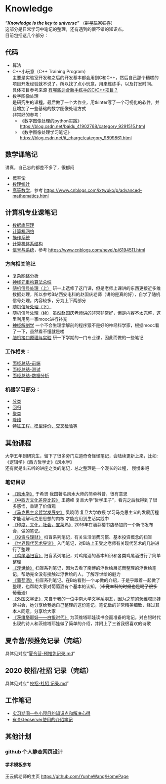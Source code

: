 # Knowledge
***"Knowledge is the key to universe"*** （~~群星玩家狂喜~~）  
这部分是日常学习中笔记的整理，还有遇到的很不错的知识点。  
目前包括这几个部分：  
  
## 代码
* 算法  
* C++小玩意（C++ Training Program）    
主要是实验室开发和之后的开发基本都会用到C和C++，然后自己那个糟糕的项目开发经验就不说了。所以找了点小玩意，用来练练手，以及打发时间。  
具体项目参考来源 [有哪些适合新手练手的C/C++项目？](https://zhuanlan.zhihu.com/p/23047091?utm_source=wechat_session&utm_medium=social&utm_oi=763170544924246016&utm_campaign=shareopn "悬停显示")
* 数字图像处理  
是研究生的课程，最后做了一个大作业，用tkinter写了一个可视化的软件，并且增加了一些基础的数字图像处理方式  
非常好的参考：  
  - 《数字图像处理的python实践》 https://blog.csdn.net/baidu_41902768/category_9291515.html
  - 《数字图像处理学习笔记》 https://blog.csdn.net/it_charge/category_9899861.html

## 数学课笔记
讲真，自己忘的都差不多了，很郁闷  
* [概率论](Computer/机器学习/《概率论》.pdf)
* [数理统计](Computer/机器学习/《数理统计》.pdf)
* [高等数学](Computer/高等数学.pdf)，参考 https://www.cnblogs.com/ixtwuko/p/advanced-mathematics.html

## 计算机专业课笔记
* [数据库原理](Computer/数据库原理（基本概念+缺面试）.pdf)  
* [计算机网络](Computer/计算机网络（基本概念+缺面试）.pdf)  
* [操作系统](Computer/操作系统01-07文件管理.pdf)  
* [计算机体系结构](Computer/计算机组成原理与系统结构01-02.pdf)  
* [信号与系统](Computer/信号与系统-复习总结笔记.pdf)，参考 https://www.cnblogs.com/nevel/p/6194511.html  

### 方向相关笔记
* [复杂网络分析](Computer/复杂网络分析.md)  
* [神经元重构算法总结](Computer/神经元重构算法的笔记.md)
* [随机信号处理（上）](Computer/随机信号处理mooc_First_Part.pdf) 研一上选修了这门课，但是老师上课讲的东西更接近多维数据处理，所以参考B站西安电科的赵国庆老师（讲的是真的好），自学了随机信号处理。内容较多，分为上下两部分  
* [随机信号处理（下）](Computer/随机信号处理mooc_Second_Part.pdf)  
* [随机信号处理（续）](Computer/随机信号处理mooc_Third_Part.pdf) 虽然赵国庆老师讲的非常非常好，但是内容不太完整，这里利用另一家mooc进行补充  
* [神经解剖学](Computer/神经解剖学.pdf) 一个不会生理学解剖的程序猿不是好的神经科学家，根据mooc看了一下，虽然看不懂就是喽  
* [脑机接口原理与实验](Computer/脑机接口原理和实验.pdf) 研一下学期的一门专业课，因此而做的一些笔记  
  
### 工作相关：  
* [面经总结-前端](Computer/《面经总结》前端基础.pdf)
* [面经总结-测试](Computer/《面经总结》测试开发.pdf)
* [面经总结-数据分析](Computer/机器学习/《面经总结》数据分析_undone.pdf)

### 机器学习部分：
* [分类](Computer/机器学习/机器学习-分类算法.pdf)
* [回归](Computer/机器学习/机器学习-回归算法.pdf)
* [聚类](Computer/机器学习/机器学习-聚类算法.pdf)
* [降维](Computer/机器学习/机器学习-数据降维.pdf)
* [特征工程、模型评价、交叉检验等](Computer/机器学习/机器学习-其他.pdf)

## 其他课程 
大学五年到研究生，留下了很多旁门左道奇奇怪怪笔记，会陆续更新上来，比如:《逻辑学》《西方哲学史》《风水学》  
还有就是出去听的讲座之类的笔记，总之整理是一个漫长的过程， 慢慢来吧
### 笔记目录
* [《风水学》](Note/《风水学》于希贤.pdf) 于希贤 我国著名风水大师的简单科普，很有意思  
* [《中西方文化差异比较》](Note/《中西方文化差异的渊源》王德峰.pdf) 王德峰 复旦大学“哲学王子”，看完之后我得到了很多感悟，重建了价值观  
* [《马克思主义哲学发展史》](Note/《马克思主义发展史》吴晓明.pdf) 吴晓明 复旦大学教授 学习马克思主义的发展历程 才能理解马克思思想的内核 才能应用到生活实践中  
* [《印度，文化，社会，宝莱坞》](Note/《印度，文化，社会，宝莱坞》.pdf) 2016年在涵芬楼书店参加的一个新书发布会，做的笔记。  
* [《投资与理财》](Note/理财与投资.md) 扫盲系列笔记，有关生活消费习惯、基本投资概念的扫盲  
* [《世界现代艺术导论》](Note/《世界现代艺术导论》王受之.pdf) 入门笔记，对B站上王受之老师有关现代艺术的几讲进行了整理 
* [《鸡尾酒扫盲》](Note/读书少别骗我—鸡尾酒扫盲.pdf) 扫盲系列笔记，对鸡尾酒的基本知识和各类鸡尾酒进行了简单整理
* [《浮世绘》](Note/读书少别骗我—浮世绘.pdf) 扫盲系列笔记，因为去看了南博的浮世绘展览而整理的浮世绘笔记，帮助完全没有接触过浮世绘的人，了解浮世绘的魅力
* [《葡萄酒》](Note/读书少别骗我—葡萄酒.pdf) 扫盲系列笔记。在B站看到一个up做的介绍，于是乎跟着一起做了整理，也帮助大家对葡萄酒有个基本的认知。（~~毕竟本科的时候也是喝了很多葡萄酒~~）
* [《外国文学史》](Note/外国文学史(欧美卷)—严梦静.doc) 来自于我的一位中南大学文学系朋友，因为之前的茨维塔耶娃读书会，她分享给我她自己整理的这份笔记。笔记做的非常精美细致，经过其本人同意，分享给大家
* [《茨维塔耶娃——白银时代》](Note/茨维塔耶娃读书会—白银时代.pdf) 为茨维塔耶娃读书会而准备的笔记。对白银时代出现的诗人和茨维塔耶娃做了简单的介绍，并附上了三首我很喜欢的诗歌
  
## 夏令营/预推免记录（完结）
具体见对应“[夏令营-预推免记录.md](夏令营-预推免记录.md)”

## 2020 校招/社招 记录（完结）
具体见对应“ [校招-社招 记录.md](校招-社招记录.md)”

## 工作笔记
* [实习期间一些小项目的知识点和解决心得](工作笔记.md)
* [有关Geoserver使用的介绍笔记](Geoserver.md)

## 其他计划
### github 个人静态网页设计
#### 学术模板参考
王云鹤老师的主页 https://github.com/YunheWang/HomePage
